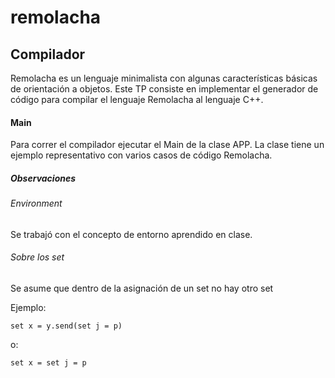 # remolacha

## Compilador 

Remolacha es un lenguaje minimalista con algunas caracterı́sticas básicas de orientación a objetos. Este TP 
consiste en implementar el generador de código para compilar el lenguaje Remolacha al lenguaje C++.

#### Main
Para correr el compilador ejecutar el Main de la clase APP.
La clase tiene un ejemplo representativo con varios casos de código Remolacha.
##### Observaciones
###### Environment
Se trabajó con el concepto de entorno aprendido en clase.

###### Sobre los set
Se asume que dentro de la asignación de un set no hay otro set

Ejemplo:

`set x = y.send(set j = p)`

o:

`set x = set j = p`


